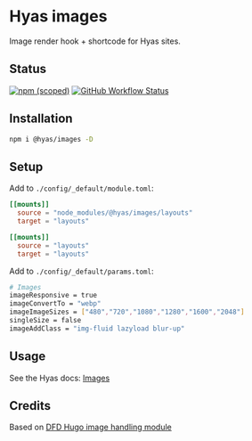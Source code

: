 # Hyas images

Image render hook + shortcode for Hyas sites.

## Status

[![npm (scoped)](https://img.shields.io/npm/v/@hyas/images?style=flat-square)](https://www.npmjs.com/package/@hyas/images) [![GitHub Workflow Status](https://img.shields.io/github/workflow/status/h-enk/hyas-images/CodeQL?style=flat-square)]((https://github.com/h-enk/hyas-images/actions/workflows/codeql.yml))

## Installation

```bash
npm i @hyas/images -D
```

## Setup

Add to `./config/_default/module.toml`:

```toml
[[mounts]]
  source = "node_modules/@hyas/images/layouts"
  target = "layouts"

[[mounts]]
  source = "layouts"
  target = "layouts"
```

Add to `./config/_default/params.toml`:

```bash
# Images
imageResponsive = true
imageConvertTo = "webp"
imageImageSizes = ["480","720","1080","1280","1600","2048"]
singleSize = false
imageAddClass = "img-fluid lazyload blur-up"
```

## Usage

See the Hyas docs: [Images](https://gethyas.com/docs/recipes/images/)


## Credits

Based on [DFD Hugo image handling module](https://github.com/danielfdickinson/image-handling-mod-hugo-dfd)
